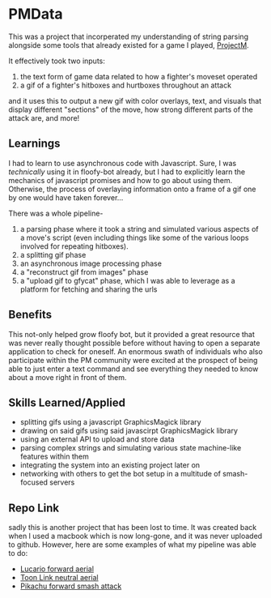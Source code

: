 # PMData

This was a project that incorperated my understanding of string parsing alongside some tools that already existed for a game I played, [ProjectM](https://www.youtube.com/watch?v=vIxskj3UFV0). 

It effectively took two inputs:
1. the text form of game data related to how a fighter's moveset operated 
2. a gif of a fighter's hitboxes and hurtboxes throughout an attack

and it uses this to output a new gif with color overlays, text, and visuals that display different "sections" of the move, how strong different parts of the attack are, and more!

## Learnings

I had to learn to use asynchronous code with Javascript. Sure, I was _technically_ using it in floofy-bot already, but I had to explicitly learn the mechanics of javascript promises and how to go about using them. Otherwise, the process of overlaying information onto a frame of a gif one by one would have taken forever...

There was a whole pipeline- 
1. a parsing phase where it took a string and simulated various aspects of a move's script (even including things like some of the various loops involved for repeating hitboxes). 
2. a splitting gif phase
3. an asynchronous image processing phase
4. a "reconstruct gif from images" phase
5. a "upload gif to gfycat" phase, which I was able to leverage as a platform for fetching and sharing the urls

## Benefits

This not-only helped grow floofy bot, but it provided a great resource that was never really thought possible before without having to open a separate application to check for oneself. An enormous swath of individuals who also participate within the PM community were excited at the prospect of being able to just enter a text command and see everything they needed to know about a move right in front of them. 

## Skills Learned/Applied

- splitting gifs using a javascript GraphicsMagick library
- drawing on said gifs using said javascirpt GraphicsMagick library
- using an external API to upload and store data
- parsing complex strings and simulating various state machine-like features within them
- integrating the system into an existing project later on
- networking with others to get the bot setup in a multitude of smash-focused servers

## Repo Link

sadly this is another project that has been lost to time. It was created back when I used a macbook which is now long-gone, and it was never uploaded to github. However, here are some examples of what my pipeline was able to do:

- [Lucario forward aerial](https://gfycat.com/gargantuanicydikdik)
- [Toon Link neutral aerial](https://gfycat.com/finedampfishingcat)
- [Pikachu forward smash attack](https://gfycat.com/immensebluebrontosaurus)